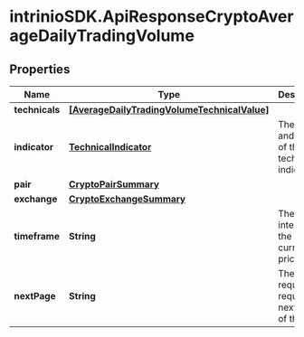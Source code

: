 # intrinioSDK.ApiResponseCryptoAverageDailyTradingVolume

## Properties
Name | Type | Description | Notes
------------ | ------------- | ------------- | -------------
**technicals** | [**[AverageDailyTradingVolumeTechnicalValue]**](AverageDailyTradingVolumeTechnicalValue.md) |  | [optional] 
**indicator** | [**TechnicalIndicator**](TechnicalIndicator.md) | The name and symbol of the technical indicator | [optional] 
**pair** | [**CryptoPairSummary**](CryptoPairSummary.md) |  | [optional] 
**exchange** | [**CryptoExchangeSummary**](CryptoExchangeSummary.md) |  | [optional] 
**timeframe** | **String** | The time interval for the crypto currency prices | [optional] 
**nextPage** | **String** | The token required to request the next page of the data | [optional] 


